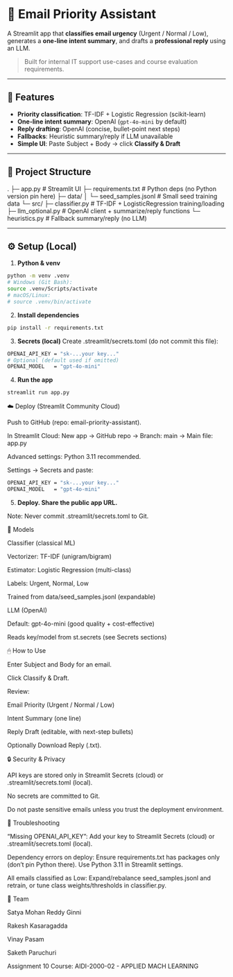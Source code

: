 # 📧 Email Priority Assistant

A Streamlit app that **classifies email urgency** (Urgent / Normal / Low), generates a **one-line intent summary**, and drafts a **professional reply** using an LLM.

> Built for internal IT support use-cases and course evaluation requirements.

---

## 🚀 Features

- **Priority classification**: TF-IDF + Logistic Regression (scikit-learn)
- **One-line intent summary**: OpenAI (`gpt-4o-mini` by default)
- **Reply drafting**: OpenAI (concise, bullet-point next steps)
- **Fallbacks**: Heuristic summary/reply if LLM unavailable
- **Simple UI**: Paste Subject + Body → click **Classify & Draft**

---

## 🧱 Project Structure

.
├─ app.py # Streamlit UI
├─ requirements.txt # Python deps (no Python version pin here)
├─ data/
│ └─ seed_samples.jsonl # Small seed training data
└─ src/
├─ classifier.py # TF-IDF + LogisticRegression training/loading
├─ llm_optional.py # OpenAI client + summarize/reply functions
└─ heuristics.py # Fallback summary/reply (no LLM)


---

## ⚙️ Setup (Local)

1) **Python & venv**  
```bash
python -m venv .venv
# Windows (Git Bash):
source .venv/Scripts/activate
# macOS/Linux:
# source .venv/bin/activate
```
2) **Install dependencies**
```bash
pip install -r requirements.txt
```
3) **Secrets (local)**
   Create .streamlit/secrets.toml (do not commit this file):
```bash
OPENAI_API_KEY = "sk-...your key..."
# Optional (default used if omitted)
OPENAI_MODEL   = "gpt-4o-mini"
```
4) **Run the app**
```bash
streamlit run app.py
```
☁️ Deploy (Streamlit Community Cloud)

Push to GitHub (repo: email-priority-assistant).

In Streamlit Cloud: New app → GitHub repo → Branch: main → Main file: app.py

Advanced settings: Python 3.11 recommended.

Settings → Secrets and paste:

```bash
OPENAI_API_KEY = "sk-...your key..."
OPENAI_MODEL   = "gpt-4o-mini"
```
5. **Deploy. Share the public app URL.**

Note: Never commit .streamlit/secrets.toml to Git.

🧠 Models

Classifier (classical ML)

Vectorizer: TF-IDF (unigram/bigram)

Estimator: Logistic Regression (multi-class)

Labels: Urgent, Normal, Low

Trained from data/seed_samples.jsonl (expandable)

LLM (OpenAI)

Default: gpt-4o-mini (good quality + cost-effective)

Reads key/model from st.secrets (see Secrets sections)

🖱 How to Use

Enter Subject and Body for an email.

Click Classify & Draft.

Review:

Email Priority (Urgent / Normal / Low)

Intent Summary (one line)

Reply Draft (editable, with next-step bullets)

Optionally Download Reply (.txt).

🔒 Security & Privacy

API keys are stored only in Streamlit Secrets (cloud) or .streamlit/secrets.toml (local).

No secrets are committed to Git.

Do not paste sensitive emails unless you trust the deployment environment.

🧰 Troubleshooting

“Missing OPENAI_API_KEY”: Add your key to Streamlit Secrets (cloud) or .streamlit/secrets.toml (local).

Dependency errors on deploy: Ensure requirements.txt has packages only (don’t pin Python there). Use Python 3.11 in Streamlit settings.

All emails classified as Low: Expand/rebalance seed_samples.jsonl and retrain, or tune class weights/thresholds in classifier.py.

👥 Team

Satya Mohan Reddy Ginni

Rakesh Kasaragadda

Vinay Pasam

Saketh Paruchuri

Assignment 10
Course:
AIDI-2000-02 - APPLIED MACH LEARNING
